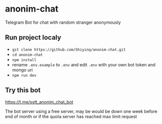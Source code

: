 # anonim-chat
Telegram Bot for chat with random stranger anonymously

## Run project localy
- ```git clone https://github.com/Shiyinq/anonim-chat.git```
- ```cd anonim-chat```
- ```npm install```
- rename ```.env.example``` to ```.env``` and edit ```.env``` with your own bot token and mongo uri
- ```npm run dev```


## Try this bot
https://t.me/sstt_anonim_chat_bot

The bot server using a free server, may be would be down one week before end of month or if the quota server has reached max limit request